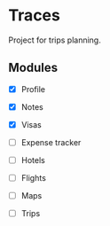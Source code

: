 # Traces

Project for trips planning. 

## Modules

- [x] Profile
- [x] Notes
- [x] Visas
- [ ] Expense tracker
- [ ] Hotels
- [ ] Flights
- [ ] Maps
- [ ] Trips


